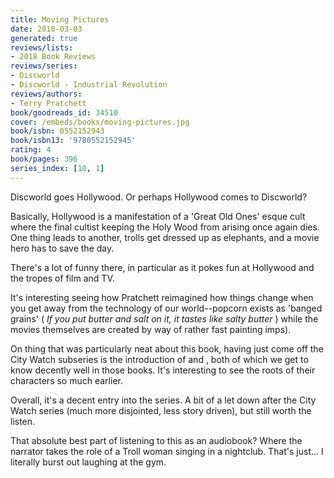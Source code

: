 ```yaml
---
title: Moving Pictures
date: 2018-03-03
generated: true
reviews/lists:
- 2018 Book Reviews
reviews/series:
- Discworld
- Discworld - Industrial Revolution
reviews/authors:
- Terry Pratchett
book/goodreads_id: 34510
cover: /embeds/books/moving-pictures.jpg
book/isbn: 0552152943
book/isbn13: '9780552152945'
rating: 4
book/pages: 396
series_index: [10, 1]
---
```

Discworld goes Hollywood. Or perhaps Hollywood comes to Discworld?  

Basically, Hollywood is a manifestation of a 'Great Old Ones' esque cult where the final cultist keeping the Holy Wood from arising once again dies. One thing leads to another, trolls get dressed up as elephants, and a movie hero has to save the day.  

<!--more-->

There's a lot of funny there, in particular as it pokes fun at Hollywood and the tropes of film and TV.  

It's interesting seeing how Pratchett reimagined how things change when you get away from the technology of our world--popcorn exists as 'banged grains' ( _If you put butter and salt on it, it tastes like salty butter_ ) while the movies themselves are created by way of rather fast painting imps).  

On thing that was particularly neat about this book, having just come off the City Watch subseries is the introduction of  and , both of which we get to know decently well in those books. It's interesting to see the roots of their characters so much earlier.  

Overall, it's a decent entry into the series. A bit of a let down after the City Watch series (much more disjointed, less story driven), but still worth the listen.  

That absolute best part of listening to this as an audiobook? Where the narrator takes the role of a Troll woman singing in a nightclub. That's just... I literally burst out laughing at the gym.